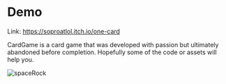 # Demo
Link:  https://soproatlol.itch.io/one-card

CardGame is a card game that was developed with passion but ultimately abandoned before completion. Hopefully some of the code or assets will help you.

![spaceRock](https://github.com/user-attachments/assets/2fa701c9-3ed4-4ea1-9611-007f2793b0aa)
